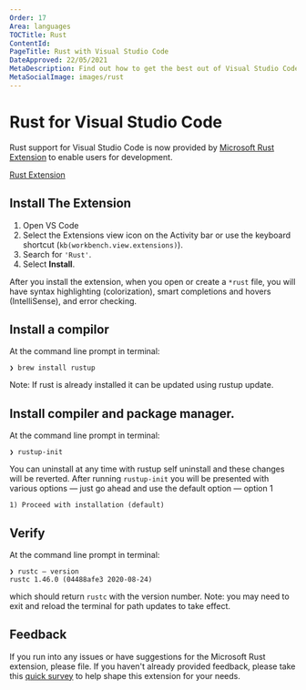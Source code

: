```yaml
---
Order: 17
Area: languages
TOCTitle: Rust
ContentId:
PageTitle: Rust with Visual Studio Code
DateApproved: 22/05/2021
MetaDescription: Find out how to get the best out of Visual Studio Code and Rust.
MetaSocialImage: images/rust
---
```

# Rust for Visual Studio Code

Rust support for Visual Studio Code is now provided by [Microsoft Rust Extension](https://marketplace.visualstudio.com/items?itemName=rust-lang.rust) to enable users for development.

[Rust Extension](images/Rust/Language_Rust.png)

## Install The Extension

1. Open VS Code
1. Select the Extensions view icon on the Activity bar or use the keyboard shortcut (`kb(workbench.view.extensions)`).
1. Search for `'Rust'`.
1. Select **Install**.

After you install the extension, when you open or create a `*rust` file, you will have syntax highlighting (colorization), smart completions and hovers (IntelliSense), and error checking.

## Install a compilor

At the command line prompt in terminal:
```
❯ brew install rustup
```
Note: If rust is already installed it can be updated using rustup update.

## Install compiler and package manager.
At the command line prompt in terminal:
```
❯ rustup-init
```
You can uninstall at any time with rustup self uninstall and these changes will be reverted.
After running `rustup-init` you will be presented with various options — just go ahead and use the default option — option 1
```
1) Proceed with installation (default)
```

## Verify
At the command line prompt in terminal:
```
❯ rustc — version
rustc 1.46.0 (04488afe3 2020-08-24)
```
which should return `rustc` with the version number.
Note: you may need to exit and reload the terminal for path updates to take effect.

## Feedback

If you run into any issues or have suggestions for the Microsoft Rust extension, please file. If you haven't already provided feedback, please take this [quick survey](https://www.research.net/r/VBVV6C6) to help shape this extension for your needs.
